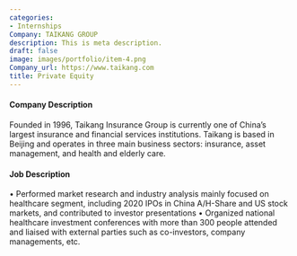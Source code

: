 ```yaml
---
categories:
- Internships
Company: TAIKANG GROUP
description: This is meta description.
draft: false
image: images/portfolio/item-4.png
Company_url: https://www.taikang.com
title: Private Equity
---
```


#### Company Description

Founded in 1996, Taikang Insurance Group is currently one of China’s largest insurance and financial services institutions. Taikang is based in Beijing and operates in three main business sectors: insurance, asset management, and health and elderly care.


#### Job Description

•	Performed market research and industry analysis mainly focused on healthcare segment, including 2020 IPOs in China A/H-Share and US stock markets, and contributed to investor presentations
•	Organized national healthcare investment conferences with more than 300 people attended and liaised with external parties such as co-investors, company managements, etc.
